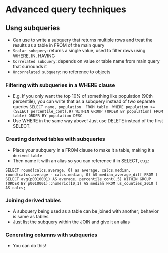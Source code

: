 # Advanced query techniques 

## Usng subqueries 
- Can use to write a subquery that returns multiple rows and treat the results as a table in FROM of the main query 
- `Scalar subquery`: returns a single value, used to filter rows using WHERE, IN, HAVING 
- `Correlated subquery`: depends on value or table name from main query that surrounds it 
- `Uncorrelated subquery`: no reference to objects 

### Filtering with subqueries in a WHERE clause
- E.g. If you only want the top 10% of something like population (90th percentile), you can write that as a subquery instead of two separate queries 
`SELECT name, population 
FROM table 
WHERE population >= (SELECT percentile_cont(.9) WITHIN GROUP (ORDER BY population) FROM table) ORDER BY population DESC`
- Use WHERE in the same way above! Just use DELETE instead of the first SELECT. 

### Creating derived tables with subqueries 
- Place your subquery in a FROM clause to make it a table, making it a `derived table` 
- Then name it with an alias so you can reference it in SELECT, e.g.: 

`SELECT round(calcs.average, 0) as average,
       calcs.median,
       round(calcs.average - calcs.median, 0) AS median_average_diff
FROM (
     SELECT avg(p0010001) AS average,
            percentile_cont(.5)
                WITHIN GROUP (ORDER BY p0010001)::numeric(10,1) AS median
     FROM us_counties_2010
     )
AS calcs;`

### Joining derived tables 
- A subquery being used as a table can be joined with another; behavior is same as tables 
- Just list the subquery within the JOIN and give it an alias 

### Generating columns with subqueries 
- You can do this! 

